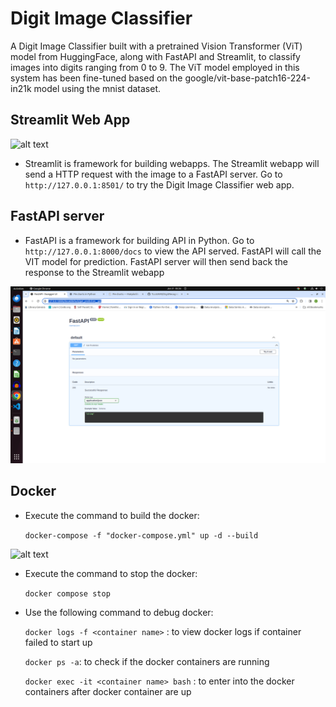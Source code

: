 # Digit Image Classifier
A Digit Image Classifier built with a pretrained Vision Transformer (ViT) model from HuggingFace, along with FastAPI and Streamlit, to classify images into digits ranging from 0 to 9. The ViT model employed in this system has been fine-tuned based on the google/vit-base-patch16-224-in21k model using the mnist dataset.


## Streamlit Web App
![alt text](https://https://github.com/oaklin/DigitClassifier/blob/master/pics/streamlit.jpg?raw=true)

- Streamlit is framework for building webapps. The Streamlit webapp will send a HTTP request with the image to a FastAPI server. Go to ``http://127.0.0.1:8501/`` to try the Digit Image Classifier web app.

## FastAPI server
- FastAPI is a framework for building API in Python. Go to ``http://127.0.0.1:8000/docs`` to view the API served. FastAPI will call the VIT model for prediction. FastAPI server will then send back the response to the Streamlit webapp

![alt text](https://github.com/TLIJUN99/DigitRecognizer/blob/main/pics/FastAPI.png?raw=true)

## Docker
- Execute the command to build the docker:

  ``docker-compose -f "docker-compose.yml" up -d --build``

![alt text](https://https://github.com/oaklin/DigitClassifier/blob/master/pics/docker%20compose.jpg?raw=true)

- Execute the command to stop the docker:
  
  ``docker compose stop``

- Use the following command to debug docker:

  ``docker logs -f <container name>`` : to view docker logs if container failed to start up

  ``docker ps -a``: to check if the docker containers are running

  ``docker exec -it <container name> bash`` : to enter into the docker containers after docker container are up

  



